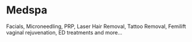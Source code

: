 # Medspa
Facials, Microneedling, PRP, Laser Hair Removal, Tattoo Removal, Femilift vaginal rejuvenation, ED treatments and more... 
